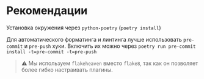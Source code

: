 # Рекомендации

Установка окружения через `python-poetry` (`poetry install`)

Для автоматического форматинга и линтинга лучше использовать `pre-commit` и `pre-push` хуки. Включить их можно через `poetry run pre-commit install -t=pre-commit -t=pre-push`

> ⚠️ Мы используем `flakeheaven` вместо `flake8`, так как он позволяет более гибко настраивать плагины.

